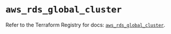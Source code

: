 # `aws_rds_global_cluster`

Refer to the Terraform Registry for docs: [`aws_rds_global_cluster`](https://registry.terraform.io/providers/hashicorp/aws/3.76.1/docs/resources/rds_global_cluster).
